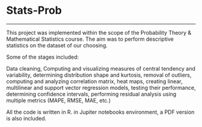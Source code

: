 # Stats-Prob


***************

This project was implemented within the scope of the Probability Theory & Mathematical Statistics course. The aim was to perform descriptive statistics on the dataset of our choosing.

Some of the stages included:

Data cleaning, Computing and visualizing measures of central tendency and variability, determining distribution shape and kurtosis, removal of outliers, computing and analyzing correlation matrix, heat maps, creating linear, multilinear and support vector regression models, testing their performance, determining confidence intervals, performing residual analysis using multiple metrics (MAPE, RMSE, MAE, etc.)


All the code is written in R. in Jupiter notebooks environment, a PDF version is also included.